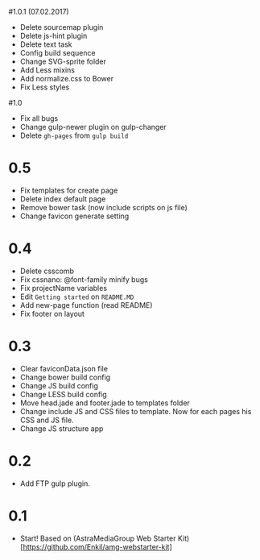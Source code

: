 #1.0.1 (07.02.2017)
* Delete sourcemap plugin
* Delete js-hint plugin
* Delete text task
* Config build sequence
* Change SVG-sprite folder
* Add Less mixins
* Add normalize.css to Bower
* Fix Less styles

#1.0
* Fix all bugs
* Change gulp-newer plugin on gulp-changer
* Delete `gh-pages` from `gulp build`

# 0.5
* Fix templates for create page
* Delete index default page
* Remove bower task (now include scripts on js file)
* Change favicon generate setting

# 0.4
* Delete csscomb
* Fix cssnano: @font-family minify bugs
* Fix projectName variables
* Edit `Getting started` on `README.MD`
* Add new-page function (read README)
* Fix footer on layout

# 0.3
* Clear faviconData.json file
* Change bower build config
* Change JS build config
* Change LESS build config
* Move head.jade and footer.jade to templates folder
* Change include JS and CSS files to template. Now for each pages his CSS and JS file.
* Change JS structure app

# 0.2
* Add FTP gulp plugin.

# 0.1
* Start! Based on (AstraMediaGroup Web Starter Kit)[https://github.com/Enkil/amg-webstarter-kit]
